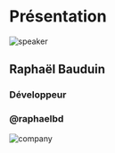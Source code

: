 <!-- .slide: class="speaker-slide" -->

# Présentation

![speaker](./assets/images/raphaelbauduin.jpg)

## Raphaël Bauduin

### Développeur

<!-- .element: class="icon-rule icon-first" -->

### @raphaelbd

<!-- .element: class="icon-twitter icon-second" -->

![company](./assets/images/logo_sfeir_bleu_orange.png)
